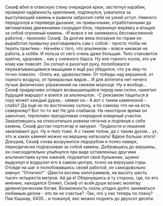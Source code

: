   Сизиф вбил в отвесную стену очередной крюк, застегнул карабин, проверил надёжность крепления, подтянулся, ухватился за выступающий камень и рывком забросил себя на узкий уступ. Немного передохнув и переведя дыхание, он привычными, отработанными до автоматизма движениями соорудил блок, перекинул верёвку и втащил за собой огромный камень.
-И вовсе я не занимаюсь бессмысленной работой,- произнёс Сизиф. За долгие века ползания по горам он выработал привычку разговаривать сам с собой - просто чтобы не терять практики.- Начнём с того, что альпинизм - вовсе никакая не работа, а хобби. И польза от него очень даже большая. Тело становится крепче, здоровее... как у снежного барса. Ну или горного козла, это уж кому как повезёт.
Он согнул и разогнул руку, полюбовался перекатывающимися мышцами и ещё раз убедился, что уж ему-то точно повезло.
-Опять же, удовольствие. От победы над вершиной, от горного воздуха, от прекрасных видов... И для аппетита нет ничего лучше физических упражнений на свежем морозце. Ну и вообще...
Сизиф придирчиво оглядел возвышающийся перед ним склон, наметил будущий маршрут и взялся за альпеншток.
-С рюкзаком тащиться в гору может каждый дурак,- заявил он.- А вот с таким каменюкой - слабо? Да ещё не по восточному склону, а по самому что ни на есть северному? Вот то-то же! Не для слабаков.
На некоторое время он замолчал, терпеливо преодолевая очередной коварный участок. Закрепившись на относительно ровном пятачке и подтянув к себе камень, Сизиф достал портсигар и закурил.
-Трудности и лишения закаливают дух. Ну и тело тоже. А с таким телом, да с таким духом... ух, это ж каких камней можно на вершину натаскать! Вдвое больше этого!
Докурив, Сизиф снова вооружился ледорубом и полез наверх, периодически подтаскивая за собой камень. Добравшись до вершины, он снисходительно улыбнулся при виде оставленных другими альпинистами кучек камней, подхватил свой булыжник, шумно выдохнул и водрузил его в самом центре, точно на верхушке горы. Отойдя на шаг и полюбовавшись своей работой, он самодовольно кивнул: "Отлично!"
-Двести восемь килограммов, на высоту шесть тысяч четыреста метров. Ай да я!
Обернувшись в ту сторону, где, по его мнению, находился Олимп, Сизиф от всей души вознес молитву древнегреческим богам. Возможность сколь угодно долго заниматься любимым делом - это ли не счастье?
-Так, что у нас теперь по плану? Пик Кашкар, 6435... и пожалуй, вес можно поднять до двухсот десяти.    